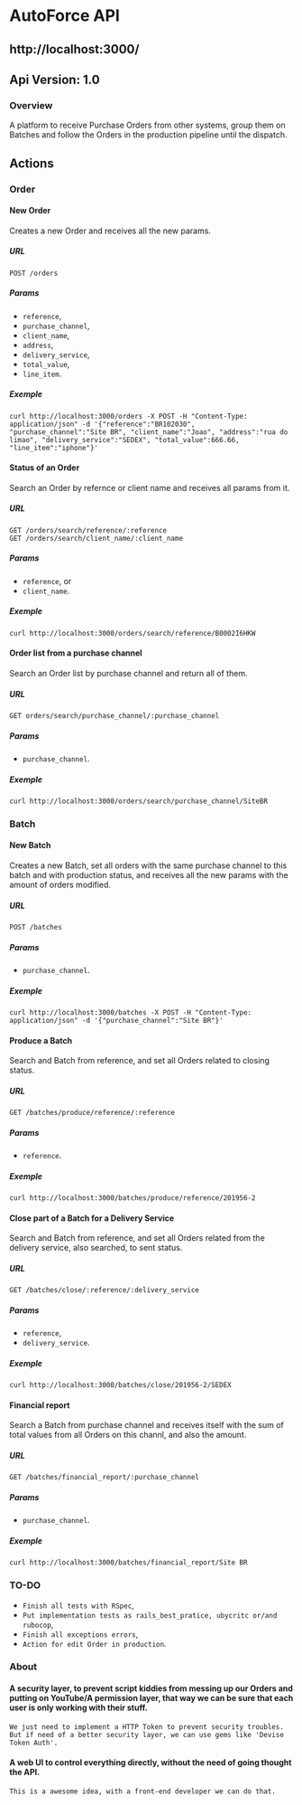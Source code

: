 # AutoForce API

## http://localhost:3000/

## Api Version: 1.0

### Overview

A platform to receive Purchase Orders from other systems, group them on Batches and follow the Orders in the production pipeline until the dispatch.

## Actions

### Order

#### New Order

Creates a new Order and receives all the new params.

##### URL
```
POST /orders
```

##### Params
- `reference`,
- `purchase_channel`,
- `client_name`,
- `address`,
- `delivery_service`,
- `total_value`,
- `line_item`.

##### Exemple
```
curl http://localhost:3000/orders -X POST -H "Content-Type: application/json" -d '{"reference":"BR102030", "purchase_channel":"Site BR", "client_name":"Joao", "address":"rua do limao", "delivery_service":"SEDEX", "total_value":666.66, "line_item":"iphone"}'
```

#### Status of an Order

Search an Order by refernce or client name and receives all params from it.

##### URL
```
GET /orders/search/reference/:reference
GET /orders/search/client_name/:client_name
```
##### Params
- `reference`, or
- `client_name`.

##### Exemple
```
curl http://localhost:3000/orders/search/reference/B0002I6HKW
```

#### Order list from a purchase channel

Search an Order list by purchase channel and return all of them.

##### URL
```
GET orders/search/purchase_channel/:purchase_channel
```

##### Params
- `purchase_channel`.

##### Exemple
```
curl http://localhost:3000/orders/search/purchase_channel/SiteBR
```

### Batch

#### New Batch

Creates a new Batch, set all orders with the same purchase channel to this batch and with production status, and receives all the new params with the amount of orders modified.

##### URL
```
POST /batches
```

##### Params
- `purchase_channel`.

##### Exemple
```
curl http://localhost:3000/batches -X POST -H "Content-Type: application/json" -d '{"purchase_channel":"Site BR"}'
```

#### Produce a Batch

Search and Batch from reference, and set all Orders related to closing status.

##### URL
```
GET /batches/produce/reference/:reference
```

##### Params
- `reference`.

##### Exemple
```
curl http://localhost:3000/batches/produce/reference/201956-2
```

#### Close part of a Batch for a Delivery Service

Search and Batch from reference, and set all Orders related from the delivery service, also searched, to sent status.

##### URL
```
GET /batches/close/:reference/:delivery_service
```

##### Params
- `reference`,
- `delivery_service`.

##### Exemple
```
curl http://localhost:3000/batches/close/201956-2/SEDEX
```

#### Financial report

Search a Batch from purchase channel and receives itself with the sum of total values from all Orders on this channl, and also the amount.

##### URL
```
GET /batches/financial_report/:purchase_channel
```

##### Params
- `purchase_channel`.

##### Exemple
```
curl http://localhost:3000/batches/financial_report/Site BR
```

### TO-DO
- `Finish all tests with RSpec`,
- `Put implementation tests as rails_best_pratice, ubycritc or/and rubocop`,
- `Finish all exceptions errors`,
- `Action for edit Order in production`.

### About

#### A security layer, to prevent script kiddies from messing up our Orders and putting on YouTube/A permission layer, that way we can be sure that each user is only working with their stuff.
```
We just need to implement a HTTP Token to prevent security troubles. But if need of a better security layer, we can use gems like 'Devise Token Auth'.
```

#### A web UI to control everything directly, without the need of going thought the API.
```
This is a awesome idea, with a front-end developer we can do that.
```